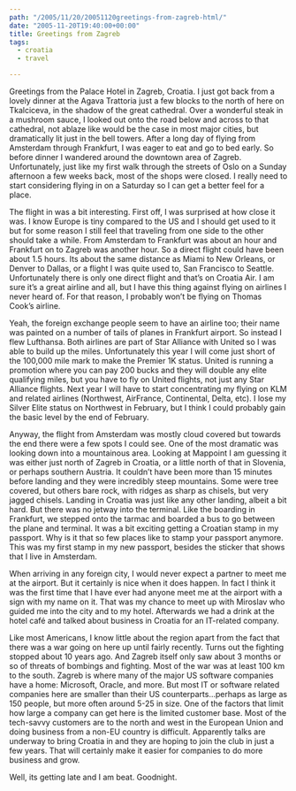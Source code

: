 ```yaml
---
path: "/2005/11/20/20051120greetings-from-zagreb-html/" 
date: "2005-11-20T19:40:00+00:00" 
title: Greetings from Zagreb
tags:
  - croatia
  - travel

---
```

Greetings from the Palace Hotel in Zagreb, Croatia. I just got back from a lovely dinner at the Agava Trattoria just a few blocks to the north of here on Tkalciceva, in the shadow of the great cathedral. Over a wonderful steak in a mushroom sauce, I looked out onto the road below and across to that cathedral, not ablaze like would be the case in most major cities, but dramatically lit just in the bell towers. After a long day of flying from Amsterdam through Frankfurt, I was eager to eat and go to bed early. So before dinner I wandered around the downtown area of Zagreb. Unfortunately, just like my first walk through the streets of Oslo on a Sunday afternoon a few weeks back, most of the shops were closed. I really need to start considering flying in on a Saturday so I can get a better feel for a place.

The flight in was a bit interesting. First off, I was surprised at how close it was. I know Europe is tiny compared to the US and I should get used to it but for some reason I still feel that traveling from one side to the other should take a while. From Amsterdam to Frankfurt was about an hour and Frankfurt on to Zagreb was another hour. So a direct flight could have been about 1.5 hours. Its about the same distance as Miami to New Orleans, or Denver to Dallas, or a flight I was quite used to, San Francisco to Seattle. Unfortunately there is only one direct flight and that&rsquo;s on Croatia Air. I am sure it&rsquo;s a great airline and all, but I have this thing against flying on airlines I never heard of. For that reason, I probably won&#8217;t be flying on Thomas Cook&#8217;s airline.

Yeah, the foreign exchange people seem to have an airline too; their name was painted on a number of tails of planes in Frankfurt airport. So instead I flew Lufthansa. Both airlines are part of Star Alliance with United so I was able to build up the miles. Unfortunately this year I will come just short of the 100,000 mile mark to make the Premier 1K status. United is running a promotion where you can pay 200 bucks and they will double any elite qualifying miles, but you have to fly on United flights, not just any Star Alliance flights. Next year I will have to start concentrating my flying on KLM and related airlines (Northwest, AirFrance, Continental, Delta, etc). I lose my Silver Elite status on Northwest in February, but I think I could probably gain the basic level by the end of February.

Anyway, the flight from Amsterdam was mostly cloud covered but towards the end there were a few spots I could see. One of the most dramatic was looking down into a mountainous area. Looking at Mappoint I am guessing it was either just north of Zagreb in Croatia, or a little north of that in Slovenia, or perhaps southern Austria. It couldn&#8217;t have been more than 15 minutes before landing and they were incredibly steep mountains. Some were tree covered, but others bare rock, with ridges as sharp as chisels, but very jagged chisels. Landing in Croatia was just like any other landing, albeit a bit hard. But there was no jetway into the terminal. Like the boarding in Frankfurt, we stepped onto the tarmac and boarded a bus to go between the plane and terminal. It was a bit exciting getting a Croatian stamp in my passport. Why is it that so few places like to stamp your passport anymore. This was my first stamp in my new passport, besides the sticker that shows that I live in Amsterdam.

When arriving in any foreign city, I would never expect a partner to meet me at the airport. But it certainly is nice when it does happen. In fact I think it was the first time that I have ever had anyone meet me at the airport with a sign with my name on it. That was my chance to meet up with Miroslav who guided me into the city and to my hotel. Afterwards we had a drink at the hotel caf&eacute; and talked about business in Croatia for an IT-related company.

Like most Americans, I know little about the region apart from the fact that there was a war going on here up until fairly recently. Turns out the fighting stopped about 10 years ago. And Zagreb itself only saw about 3 months or so of threats of bombings and fighting. Most of the war was at least 100 km to the south. Zagreb is where many of the major US software companies have a home: Microsoft, Oracle, and more. But most IT or software related companies here are smaller than their US counterparts&hellip;perhaps as large as 150 people, but more often around 5-25 in size. One of the factors that limit how large a company can get here is the limited customer base. Most of the tech-savvy customers are to the north and west in the European Union and doing business from a non-EU country is difficult. Apparently talks are underway to bring Croatia in and they are hoping to join the club in just a few years. That will certainly make it easier for companies to do more business and grow.

Well, its getting late and I am beat. Goodnight.
